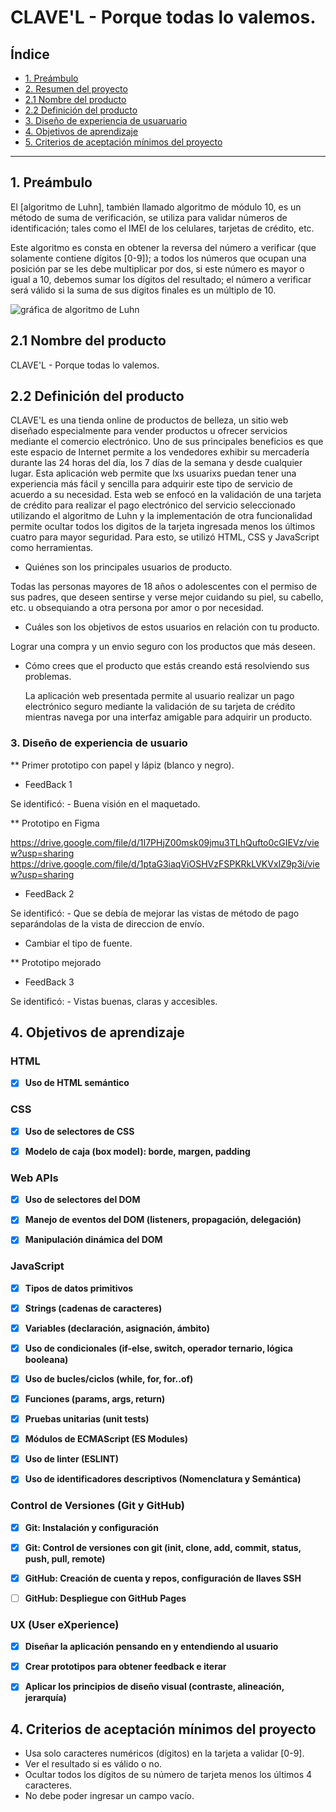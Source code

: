 # CLAVE'L - Porque todas lo valemos.

## Índice

* [1. Preámbulo](#1-preámbulo)
* [2. Resumen del proyecto](#2-resumen-del-proyecto)
* [2.1 Nombre del producto](#2.1-nombre-del-proyecto)
* [2.2 Definición del producto](#2.2-definición-del-proyecto)
* [3. Diseño de experiencia de usuaruario](#3-diseño-de-experiencia-de-usuario)
* [4. Objetivos de aprendizaje](#3-objetivos-de-aprendizaje)
* [5. Criterios de aceptación mínimos del proyecto](#5-criterios-de-aceptación-mínimos-del-proyecto)

***

## 1. Preámbulo

El [algoritmo de Luhn],
también llamado algoritmo de módulo 10, es un método de suma de verificación,
se utiliza para validar números de identificación; tales como el IMEI de los
celulares, tarjetas de crédito, etc.

Este algoritmo es consta en obtener la reversa del número a verificar (que
solamente contiene dígitos [0-9]); a todos los números que ocupan una posición
par se les debe multiplicar por dos, si este número es mayor o igual a 10,
debemos sumar los dígitos del resultado; el número a verificar será válido si
la suma de sus dígitos finales es un múltiplo de 10.

![gráfica de algoritmo de Luhn](https://www.101computing.net/wp/wp-content/uploads/Luhn-Algorithm.png)

## 2.1 Nombre del producto

CLAVE'L - Porque todas lo valemos.

## 2.2 Definición del producto

CLAVE'L es una tienda online de productos de belleza, un sitio web diseñado especialmente para vender productos u ofrecer servicios mediante
el comercio electrónico. Uno de sus principales beneficios es que este espacio de Internet permite a los vendedores exhibir su mercadería durante
las 24 horas del día, los 7 días de la semana y desde cualquier lugar. Esta aplicación web permite que lxs usuarixs puedan tener una experiencia
más fácil y sencilla para adquirir este tipo de servicio de acuerdo a su necesidad. Esta web se enfocó en la validación de una tarjeta de crédito
para realizar el pago electrónico del servicio seleccionado utilizando el algoritmo de Luhn y la implementación de otra funcionalidad permite ocultar
todos los digitos de la tarjeta ingresada menos los últimos cuatro para mayor seguridad. Para esto, se utilizó HTML, CSS y JavaScript como herramientas.

* Quiénes son los principales usuarios de producto.

Todas las personas mayores de 18 años o adolescentes con el permiso de sus padres, que deseen sentirse y verse mejor cuidando su piel, su cabello, etc. u obsequiando a otra persona por amor o por necesidad.

* Cuáles son los objetivos de estos usuarios en relación con tu producto.

Lograr una compra y un envio seguro con los productos que más deseen.

* Cómo crees que el producto que estás creando está resolviendo sus problemas.

  La aplicación web presentada permite al usuario realizar un pago electrónico seguro mediante la validación de su tarjeta de crédito mientras navega por una interfaz       amigable para adquirir un producto.

### 3. Diseño de experiencia de usuario

** Primer prototipo con papel y lápiz (blanco y negro).







* FeedBack 1

Se identificó: - Buena visión en el maquetado.

** Prototipo en Figma

https://drive.google.com/file/d/1I7PHjZ00msk09jmu3TLhQufto0cGIEVz/view?usp=sharing
https://drive.google.com/file/d/1ptaG3iaqViOSHVzFSPKRkLVKVxIZ9p3i/view?usp=sharing

* FeedBack 2

Se identificó:  - Que se debía de mejorar las vistas de método de pago separándolas
de la vista de direccion de envío.
- Cambiar el tipo de fuente.

** Prototipo mejorado





* FeedBack 3

Se identificó:  - Vistas buenas, claras y accesibles.


## 4. Objetivos de aprendizaje

### HTML

- [x] **Uso de HTML semántico**

### CSS

- [x] **Uso de selectores de CSS**

 
- [x] **Modelo de caja (box model): borde, margen, padding**

 
### Web APIs

- [x] **Uso de selectores del DOM**


- [x] **Manejo de eventos del DOM (listeners, propagación, delegación)**

 
- [x] **Manipulación dinámica del DOM**



### JavaScript

- [x] **Tipos de datos primitivos**

 

- [x] **Strings (cadenas de caracteres)**

 

- [x] **Variables (declaración, asignación, ámbito)**

 

- [x] **Uso de condicionales (if-else, switch, operador ternario, lógica booleana)**



- [x] **Uso de bucles/ciclos (while, for, for..of)**

 

- [x] **Funciones (params, args, return)**

 

- [x] **Pruebas unitarias (unit tests)**

  
- [x] **Módulos de ECMAScript (ES Modules)**

 

- [x] **Uso de linter (ESLINT)**

- [x] **Uso de identificadores descriptivos (Nomenclatura y Semántica)**

### Control de Versiones (Git y GitHub)

- [x] **Git: Instalación y configuración**

- [x] **Git: Control de versiones con git (init, clone, add, commit, status, push, pull, remote)**

- [x] **GitHub: Creación de cuenta y repos, configuración de llaves SSH**

- [ ] **GitHub: Despliegue con GitHub Pages**

 
### UX (User eXperience)

- [x] **Diseñar la aplicación pensando en y entendiendo al usuario**

- [x] **Crear prototipos para obtener feedback e iterar**

- [x] **Aplicar los principios de diseño visual (contraste, alineación, jerarquía)**


## 4. Criterios de aceptación mínimos del proyecto

- Usa solo caracteres numéricos (dígitos) en la tarjeta a validar [0-9].
- Ver el resultado si es válido o no.
- Ocultar todos los dígitos de su número de tarjeta menos los últimos 4 caracteres.
- No debe poder ingresar un campo vacío.


